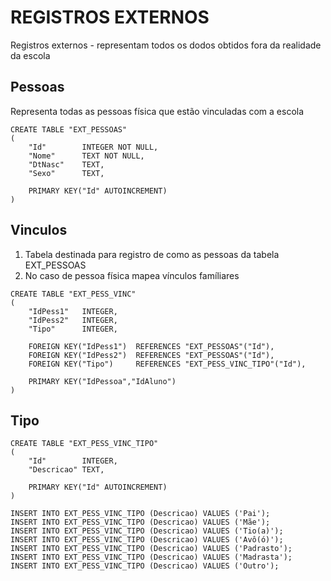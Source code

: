 # REGISTROS EXTERNOS

Registros externos - representam todos os dodos obtidos fora da realidade da escola

## Pessoas

Representa todas as pessoas física que estão vinculadas com a escola

```
CREATE TABLE "EXT_PESSOAS" 
(
	"Id"		INTEGER NOT NULL,
	"Nome"		TEXT NOT NULL,
	"DtNasc"	TEXT,
	"Sexo"		TEXT,

	PRIMARY KEY("Id" AUTOINCREMENT)
)
```

## Vinculos

1. Tabela destinada para registro de como as pessoas da tabela EXT_PESSOAS
2. No caso de pessoa física mapea vínculos famíliares

```
CREATE TABLE "EXT_PESS_VINC"
(
	"IdPess1"	INTEGER,
	"IdPess2"	INTEGER,
	"Tipo"		INTEGER,

	FOREIGN KEY("IdPess1")	REFERENCES "EXT_PESSOAS"("Id"),
	FOREIGN KEY("IdPess2")	REFERENCES "EXT_PESSOAS"("Id"),
	FOREIGN KEY("Tipo") 	REFERENCES "EXT_PESS_VINC_TIPO"("Id"),

	PRIMARY KEY("IdPessoa","IdAluno")
)
```

## Tipo
 
```
CREATE TABLE "EXT_PESS_VINC_TIPO"
(
	"Id"		INTEGER,
	"Descricao"	TEXT,

	PRIMARY KEY("Id" AUTOINCREMENT)
)

INSERT INTO EXT_PESS_VINC_TIPO (Descricao) VALUES ('Pai');
INSERT INTO EXT_PESS_VINC_TIPO (Descricao) VALUES ('Mãe');
INSERT INTO EXT_PESS_VINC_TIPO (Descricao) VALUES ('Tio(a)');
INSERT INTO EXT_PESS_VINC_TIPO (Descricao) VALUES ('Avô(ó)');
INSERT INTO EXT_PESS_VINC_TIPO (Descricao) VALUES ('Padrasto');
INSERT INTO EXT_PESS_VINC_TIPO (Descricao) VALUES ('Madrasta');
INSERT INTO EXT_PESS_VINC_TIPO (Descricao) VALUES ('Outro');
```